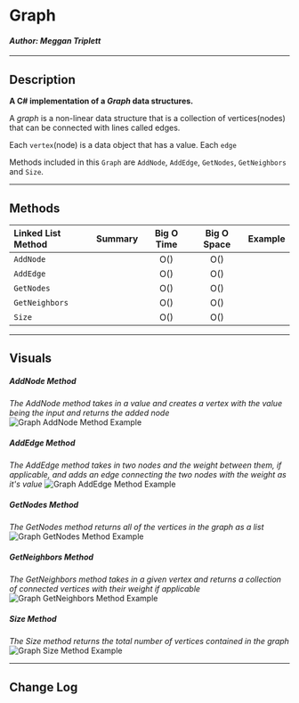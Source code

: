 # Graph
#### *Author: Meggan Triplett*

------------------------------

## Description

**A C# implementation of a *Graph* data structures.**

A *graph* is a non-linear data structure that is a collection of vertices(nodes) that can be connected with lines called edges.

Each `vertex`(node) is a data object that has a value.
Each `edge`


Methods included in this `Graph` are `AddNode`, `AddEdge`, `GetNodes`, `GetNeighbors` and `Size`.

------------------------------

## Methods

| Linked List Method | Summary | Big O Time | Big O Space | Example | 
| :----------- | :----------- | :-------------: | :-------------: | :----------- |
| `AddNode` | | O() | O() |  |
| `AddEdge` | | O() | O() |  |
| `GetNodes` | | O() | O() |  |
| `GetNeighbors` | | O() | O() |  |
| `Size` | | O() | O() |  |

------------------------------

## Visuals

##### AddNode Method
*The AddNode method takes in a value and creates a vertex with the value being the input and returns the added node*
![Graph AddNode Method Example]()

##### AddEdge Method
*The AddEdge method takes in two nodes and the weight between them, if applicable, and adds an edge connecting the two nodes with the weight as it's value*
![Graph AddEdge Method Example]()

##### GetNodes Method
*The GetNodes method returns all of the vertices in the graph as a list*
![Graph GetNodes Method Example]()

##### GetNeighbors Method
*The GetNeighbors method takes in a given vertex and returns a collection of connected vertices with their weight if applicable*
![Graph GetNeighbors Method Example]()

##### Size Method
*The Size method returns the total number of vertices contained in the graph*
![Graph Size Method Example]()

------------------------------

## Change Log